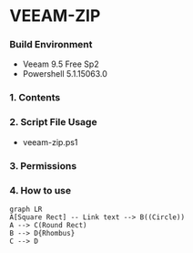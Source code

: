 # VEEAM-ZIP
### Build Environment
* Veeam 9.5 Free Sp2
* Powershell 5.1.15063.0

### 1. Contents
### 2. Script File Usage
* veeam-zip.ps1
### 3. Permissions
### 4. How to use

```mermaid
graph LR
A[Square Rect] -- Link text --> B((Circle))
A --> C(Round Rect)
B --> D{Rhombus}
C --> D
```
